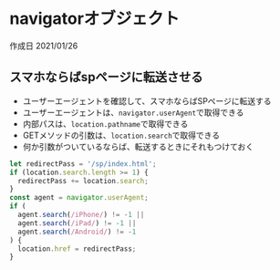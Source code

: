 # navigatorオブジェクト

作成日 2021/01/26

## スマホならばspページに転送させる

- ユーザーエージェントを確認して、スマホならばSPページに転送する
- ユーザーエージェントは、`navigator.userAgent`で取得できる
- 内部パスは、`location.pathname`で取得できる
- GETメソッドの引数は、`location.search`で取得できる
- 何か引数がついているならば、転送するときにそれもつけておく

```javascript
let redirectPass = '/sp/index.html';
if (location.search.length >= 1) {
  redirectPass += location.search;
}
const agent = navigator.userAgent;
if (
  agent.search(/iPhone/) != -1 ||
  agent.search(/iPad/) != -1 ||
  agent.search(/Android/) != -1
) {
  location.href = redirectPass;
}
```
